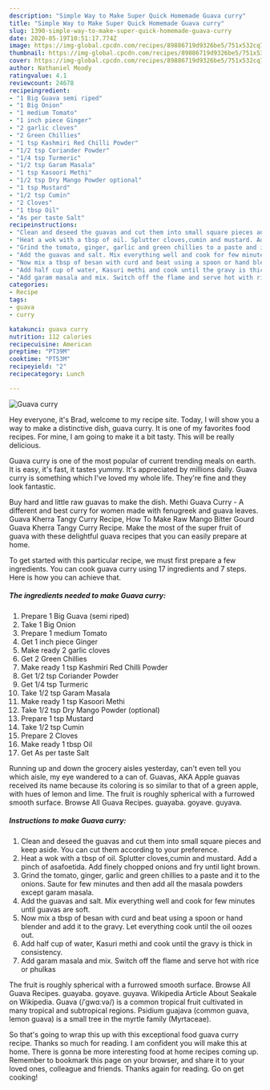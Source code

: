 ```yaml
---
description: "Simple Way to Make Super Quick Homemade Guava curry"
title: "Simple Way to Make Super Quick Homemade Guava curry"
slug: 1390-simple-way-to-make-super-quick-homemade-guava-curry
date: 2020-05-19T10:51:17.774Z
image: https://img-global.cpcdn.com/recipes/89886719d9326be5/751x532cq70/guava-curry-recipe-main-photo.jpg
thumbnail: https://img-global.cpcdn.com/recipes/89886719d9326be5/751x532cq70/guava-curry-recipe-main-photo.jpg
cover: https://img-global.cpcdn.com/recipes/89886719d9326be5/751x532cq70/guava-curry-recipe-main-photo.jpg
author: Nathaniel Moody
ratingvalue: 4.1
reviewcount: 24678
recipeingredient:
- "1 Big Guava semi riped"
- "1 Big Onion"
- "1 medium Tomato"
- "1 inch piece Ginger"
- "2 garlic cloves"
- "2 Green Chillies"
- "1 tsp Kashmiri Red Chilli Powder"
- "1/2 tsp Coriander Powder"
- "1/4 tsp Turmeric"
- "1/2 tsp Garam Masala"
- "1 tsp Kasoori Methi"
- "1/2 tsp Dry Mango Powder optional"
- "1 tsp Mustard"
- "1/2 tsp Cumin"
- "2 Cloves"
- "1 tbsp Oil"
- "As per taste Salt"
recipeinstructions:
- "Clean and deseed the guavas and cut them into small square pieces and keep aside. You can cut them according to your preference."
- "Heat a wok with a tbsp of oil. Splutter cloves,cumin and mustard. Add a pinch of asafoetida. Add finely chopped onions and fry until light brown."
- "Grind the tomato, ginger, garlic and green chillies to a paste and it to the onions. Saute for few minutes and then add all the masala powders except garam masala."
- "Add the guavas and salt. Mix everything well and cook for few minutes until guavas are soft."
- "Now mix a tbsp of besan with curd and beat using a spoon or hand blender and add it to the gravy. Let everything cook until the oil oozes out."
- "Add half cup of water, Kasuri methi and cook until the gravy is thick in consistency."
- "Add garam masala and mix. Switch off the flame and serve hot with rice or phulkas"
categories:
- Recipe
tags:
- guava
- curry

katakunci: guava curry 
nutrition: 112 calories
recipecuisine: American
preptime: "PT39M"
cooktime: "PT53M"
recipeyield: "2"
recipecategory: Lunch

---
```



![Guava curry](https://img-global.cpcdn.com/recipes/89886719d9326be5/751x532cq70/guava-curry-recipe-main-photo.jpg)

Hey everyone, it's Brad, welcome to my recipe site. Today, I will show you a way to make a distinctive dish, guava curry. It is one of my favorites food recipes. For mine, I am going to make it a bit tasty. This will be really delicious.

Guava curry is one of the most popular of current trending meals on earth. It is easy, it's fast, it tastes yummy. It's appreciated by millions daily. Guava curry is something which I've loved my whole life. They're fine and they look fantastic.

Buy hard and little raw guavas to make the dish. Methi Guava Curry - A different and best curry for women made with fenugreek and guava leaves. Guava Kherra Tangy Curry Recipe, How To Make Raw Mango Bitter Gourd Guava Kherra Tangy Curry Recipe. Make the most of the super fruit of guava with these delightful guava recipes that you can easily prepare at home.


To get started with this particular recipe, we must first prepare a few ingredients. You can cook guava curry using 17 ingredients and 7 steps. Here is how you can achieve that.

<!--inarticleads1-->

##### The ingredients needed to make Guava curry:

1. Prepare 1 Big Guava (semi riped)
1. Take 1 Big Onion
1. Prepare 1 medium Tomato
1. Get 1 inch piece Ginger
1. Make ready 2 garlic cloves
1. Get 2 Green Chillies
1. Make ready 1 tsp Kashmiri Red Chilli Powder
1. Get 1/2 tsp Coriander Powder
1. Get 1/4 tsp Turmeric
1. Take 1/2 tsp Garam Masala
1. Make ready 1 tsp Kasoori Methi
1. Take 1/2 tsp Dry Mango Powder (optional)
1. Prepare 1 tsp Mustard
1. Take 1/2 tsp Cumin
1. Prepare 2 Cloves
1. Make ready 1 tbsp Oil
1. Get As per taste Salt


Running up and down the grocery aisles yesterday, can&#39;t even tell you which aisle, my eye wandered to a can of. Guavas, AKA Apple guavas received its name because its coloring is so similar to that of a green apple, with hues of lemon and lime. The fruit is roughly spherical with a furrowed smooth surface. Browse All Guava Recipes. guayaba. goyave. guyava. 

<!--inarticleads2-->

##### Instructions to make Guava curry:

1. Clean and deseed the guavas and cut them into small square pieces and keep aside. You can cut them according to your preference.
1. Heat a wok with a tbsp of oil. Splutter cloves,cumin and mustard. Add a pinch of asafoetida. Add finely chopped onions and fry until light brown.
1. Grind the tomato, ginger, garlic and green chillies to a paste and it to the onions. Saute for few minutes and then add all the masala powders except garam masala.
1. Add the guavas and salt. Mix everything well and cook for few minutes until guavas are soft.
1. Now mix a tbsp of besan with curd and beat using a spoon or hand blender and add it to the gravy. Let everything cook until the oil oozes out.
1. Add half cup of water, Kasuri methi and cook until the gravy is thick in consistency.
1. Add garam masala and mix. Switch off the flame and serve hot with rice or phulkas


The fruit is roughly spherical with a furrowed smooth surface. Browse All Guava Recipes. guayaba. goyave. guyava. Wikipedia Article About Seakale on Wikipedia. Guava (/ˈɡwɑːvə/) is a common tropical fruit cultivated in many tropical and subtropical regions. Psidium guajava (common guava, lemon guava) is a small tree in the myrtle family (Myrtaceae). 

So that's going to wrap this up with this exceptional food guava curry recipe. Thanks so much for reading. I am confident you will make this at home. There is gonna be more interesting food at home recipes coming up. Remember to bookmark this page on your browser, and share it to your loved ones, colleague and friends. Thanks again for reading. Go on get cooking!
